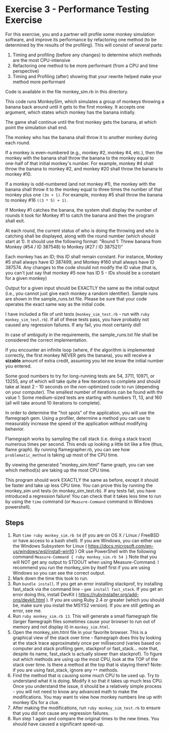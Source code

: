 # Exercise 3 - Performance Testing Exercise

For this exercise, you and a partner will profile some monkey simulation software, and improve its performance by refactoring one method (to be determined by the results of the profiling).  This will consist of several parts:

1. Timing and profiling (before any changes) to determine which methods are the most CPU-intensive
3. Refactoring one method to be more performant (from a CPU and time perspective)
4. Timing and Profiling (after) showing that your rewrite helped make your method more performant

Code is available in the file monkey_sim.rb in this directory.

This code runs MonkeySim, which simulates a group of monkeys throwing a banana back around until it gets to the first monkey.  It accepts one argument, which states which monkey has the banana initially.

The game shall continue until the first monkey gets the banana, at which point the simulation shall end.

The monkey who has the banana shall throw it to another monkey during each round.

If a monkey is even-numbered (e.g., monkey #2, monkey #4, etc.), then the monkey with the banana shall throw the banana to the monkey equal to one-half of that initial monkey's number.  For example, monkey #4 shall throw the banana to monkey #2, and monkey #20 shall throw the banana to monkey #10.

If a monkey is odd-numbered (and not monkey #1), the monkey with the banana shall throw it to the monkey equal to three times the number of that monkey plus one `(3n + 1)`.  For example, monkey #5 shall throw the banana to monkey #16 `((3 * 5) + 1)`.

If Monkey #1 catches the banana, the system shall display the number of rounds it took for Monkey #1 to catch the banana and then the program shall exit.

At each round, the current status of who is doing the throwing and who is catching shall be displayed, along with the round number (which should start at 1).  It should use the following format: "Round 1: Threw banana from Monkey (#54 / ID 387548) to Monkey (#27 / ID 387521)"

Each monkey has an ID; this ID shall remain constant.  For instance, Monkey #5 shall always have ID 387499, and Monkey #160 shall always have ID 387574.  Any changes to the code should not modify the ID value (that is, you can't just say that monkey #5 now has ID 5 - IDs should be a constant for a given monkey)

Output for a given input should be EXACTLY the same as the initial output (i.e., you cannot just give each  monkey a random identifier).  Sample runs are shown in the sample_runs.txt file.  Please be sure that your code operates the exact same way as the initial code.

I have included a file of unit tests (`monkey_sim_test.rb` - run with `ruby monkey_sim_test.rb`).  If all of these tests pass, you have probably not caused any regression failures.  If any fail, you most certainly did!

In case of ambiguity in the requirements, the sample_runs.txt file shall be considered the correct implementation.

If you encounter an infinite loop (where, if the algorithm is implemented correctly, the first monkey NEVER gets the banana), you will receive a __sizable__ amount of extra credit, assuming you let me know the initial number you entered.

Some good numbers to try for long-running tests are 54, 3711, 10971, or 13255, any of which will take quite a few iterations to complete and should take at least 2 - 10 seconds on the non-optimized code to run (depending on your computer).  The smallest number of iterations can be found with the value 1. Some medium-sized tests are starting with numbers 11, 13, and 160 (all will take around 10 iterations to complete).

In order to determine the "hot spots" of the application, you will use the flamegraph gem.  Using a profiler, determine a method you can use to measurably increase the speed of the application without modifying behavior.

Flamegraph works by sampling the call stack (i.e. doing a stack trace) numerous times per second.  This ends up looking a little bit like a fire (thus, flame graph).  By running flamegrapher.rb, you can see how `problematic_method` is taking up most of the CPU time.

By viewing the generated "monkey_sim.html" flame graph, you can see which method(s) are taking up the most CPU time.  

This program should work EXACTLY the same as before, except it should be faster and take up less CPU time.  You can prove this by running the monkey_sim unit tests (in monkey_sim_test.rb).   If any tests fail, you have introduced a regression failure!  You can check that it takes less time to run by using the `time` command (or `Measure-Command` command in Windows powershell).

## Steps

1. Run `time ruby monkey_sim.rb 54` (if you are on OS X / Linux / FreeBSD or have access to a bash shell).  If you are Windows, you can either use the Windows Subsystem for Linux ( https://docs.microsoft.com/en-us/windows/wsl/install-win10 ) OR use PowerShell with the following command `Measure-Command { ruby monkey_sim.rb 54 }` Note that you will NOT get any output to STDOUT when using Measure-Command.  I recommend you run the monkey_sim by itself first if you are using Windows so you can see the correct output.
2. Mark down the time this took to run.
3. Run `bundle install`.  If you get an error installing stackprof, try installing fast_stack via the command line - `gem install fast_stack`.  If you get an error doing this, install DevKit ( https://rubyinstaller.org/add-ons/devkit.html ).  If you are using Ruby 2.4 or greater (which you should be, make sure you install the MSYS2 version).  If you are still getting an error, see me.
4. Run `ruby monkey_sim.rb 13`.  This will generate a small flamegraph file (larger flamegraph files sometimes cause your browser to run out of memory and not display it) in `monkey_sim.html`.
5. Open the monkey_sim.html file in your favorite browser.  This is a graphical view of the stack over time - flamegraph does this by looking at the stack trace approximately once per millisecond (varies based on computer and stack profiling gem, stackprof or fast_stack... note that, despite its name, fast_stack is actually slower than stackprof). To figure out which methods are using up the most CPU, look at the TOP of the stack over time.  Is there a method at the top that is staying there?  Note: if you are using fast_stack, ignore any `**` methods.
6. Find the method that is causing some much CPU to be used up.  Try to understand what it is doing.  Modify it so that it takes up much less CPU.  Once you understand the issue, it should be a relatively simple process - you will not need to know any advanced math to make the modifications.  You may want to view how monkey numbers line up with monkey IDs for a clue.
7. After making the modifications, run `ruby monkey_sim_test.rb` to ensure that you did not cause any regression failures.
8. Run step 1 again and compare the original times to the new times.  You should have caused a significant speed-up.

